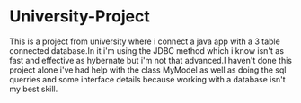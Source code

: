 # University-Project
This is a project from university where i connect a java app with a 3 table connected database.In it i'm using the JDBC method which i know isn't as fast and effective as hybernate but i'm not that advanced.I haven't done this project alone i've had help with the class MyModel as well as doing the sql querries and some interface details because working with a database isn't my best skill.
